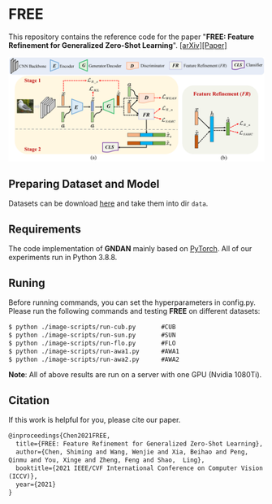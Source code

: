 # FREE
This repository contains the reference code for the paper "**FREE: Feature Refinement for Generalized Zero-Shot Learning**". [[arXiv]]()[[Paper]]()

![](images/pipeline.png)


## Preparing Dataset and Model
Datasets can be download [here](https://datasets.d2.mpi-inf.mpg.de/xian/xlsa17.zip) and take them into dir `data`.
## Requirements
The code implementation of **GNDAN** mainly based on [PyTorch](https://pytorch.org/). All of our experiments run in Python 3.8.8.

## Runing
Before running commands, you can set the hyperparameters in config.py. Please run the following commands and testing **FREE** on different datasets: 
```
$ python ./image-scripts/run-cub.py       #CUB
$ python ./image-scripts/run-sun.py       #SUN
$ python ./image-scripts/run-flo.py       #FLO
$ python ./image-scripts/run-awa1.py      #AWA1
$ python ./image-scripts/run-awa2.py      #AWA2
```

**Note**: All of above results are run on a server with one GPU (Nvidia 1080Ti).


## Citation
If this work is helpful for you, please cite our paper.

```
@inproceedings{Chen2021FREE,  
  title={FREE: Feature Refinement for Generalized Zero-Shot Learning},    
  author={Chen, Shiming and Wang, Wenjie and Xia, Beihao and Peng, Qinmu and You, Xinge and Zheng, Feng and Shao,  Ling},    
  booktitle={2021 IEEE/CVF International Conference on Computer Vision (ICCV)}, 
  year={2021}    
}
```
